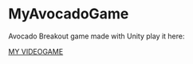# MyAvocadoGame
Avocado Breakout game made with Unity
play it here: 

[MY VIDEOGAME](lelynn.github.io/MyAvocadoGame)
